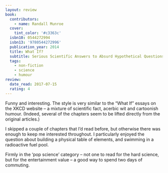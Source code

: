 ```yaml
---
layout: review
book:
  contributors:
    - name: Randall Munroe
  cover:
    tint_color: '#c3363c'
  isbn10: 0544272994
  isbn13: '9780544272996'
  publication_year: 2014
  title: What If?
  subtitle: Serious Scientific Answers to Absurd Hypothetical Questions
  tags:
    - non-fiction
    - science
    - humour
review:
  date_read: 2017-07-15
  rating: 4
---
```


Funny and interesting. The style is very similar to the “What If” essays on the XKCD website – a mixture of scientific fact, acerbic wit and cartoonish humour. (Indeed, several of the chapters seem to be lifted directly from the original articles.)

I skipped a couple of chapters that I’d read before, but otherwise there was enough to keep me interested throughout. I particularly enjoyed the question about building a physical table of elements, and swimming in a radioactive fuel pool.

Firmly in the ‘pop science’ category – not one to read for the hard science, but for the entertainment value – a good way to spend two days of commuting.
